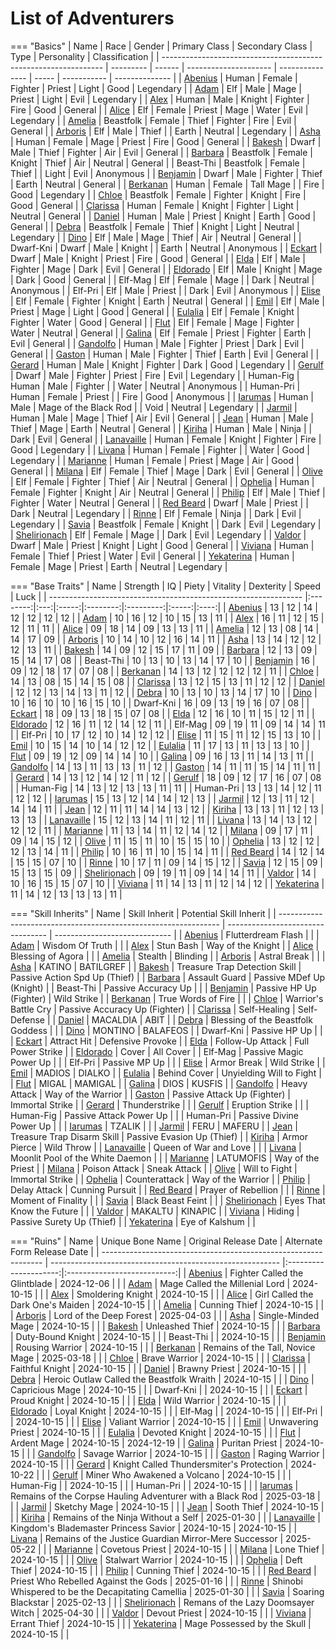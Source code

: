 # List of Adventurers

=== "Basics"
    | Name                                                            | Race      | Gender | Primary Class         | Secondary Class | Type  | Personality | Classification |
    | --------------------------------------------------------------- | --------- | ------ | --------------------- | --------------- | ----- | ----------- | -------------- |
    | [Abenius](./legendary-adventurers/details/Abenius.md)           | Human     | Female | Fighter               | Priest          | Light | Good        | Legendary      |
    | [Adam](./legendary-adventurers/details/Adam.md)                 | Elf       | Male   | Mage                  | Priest          | Light | Evil        | Legendary      |
    | [Alex](./general-adventurers/details/Alex.md)                   | Human     | Male   | Knight                | Fighter         | Fire  | Good        | General        |
    | [Alice](./legendary-adventurers/details/Alice.md)               | Elf       | Female | Priest                | Mage            | Water | Evil        | Legendary      |
    | [Amelia](./general-adventurers/details/Amelia.md)               | Beastfolk | Female | Thief                 | Fighter         | Fire  | Evil        | General        |
    | [Arboris](./legendary-adventurers/details/Arboris.md)           | Elf       | Male   | Thief                 |                 | Earth | Neutral     | Legendary      |
    | [Asha](./general-adventurers/details/Asha.md)                   | Human     | Female | Mage                  | Priest          | Fire  | Good        | General        |
    | [Bakesh](./general-adventurers/details/Bakesh.md)               | Dwarf     | Male   | Thief                 | Fighter         | Air   | Evil        | General        |
    | [Barbara](./general-adventurers/details/Barbara.md)             | Beastfolk | Female | Knight                | Thief           | Air   | Neutral     | General        |
    | Beast-Thi                                                       | Beastfolk | Female | Thief                 |                 | Light | Evil        | Anonymous      |
    | [Benjamin](./general-adventurers/details/Benjamin.md)           | Dwarf     | Male   | Fighter               | Thief           | Earth | Neutral     | General        |
    | [Berkanan](./legendary-adventurers/details/Berkanan.md)         | Human     | Female | Tall Mage             |                 | Fire  | Good        | Legendary      |
    | [Chloe](./general-adventurers/details/Chloe.md)                 | Beastfolk | Female | Fighter               | Knight          | Fire  | Good        | General        |
    | [Clarissa](./general-adventurers/details/Clarissa.md)           | Human     | Female | Knight                | Fighter         | Light | Neutral     | General        |
    | [Daniel](./general-adventurers/details/Daniel.md)               | Human     | Male   | Priest                | Knight          | Earth | Good        | General        |
    | [Debra](./legendary-adventurers/details/Debra.md)               | Beastfolk | Female | Thief                 | Knight          | Light | Neutral     | Legendary      |
    | [Dino](./general-adventurers/details/Dino.md)                   | Elf       | Male   | Mage                  | Thief           | Air   | Neutral     | General        |
    | Dwarf-Kni                                                       | Dwarf     | Male   | Knight                |                 | Earth | Neutral     | Anonymous      |
    | [Eckart](./general-adventurers/details/Eckart.md)               | Dwarf     | Male   | Knight                | Priest          | Fire  | Good        | General        |
    | [Elda](./general-adventurers/details/Elda.md)                   | Elf       | Male   | Fighter               | Mage            | Dark  | Evil        | General        |
    | [Eldorado](./general-adventurers/details/Eldorado.md)           | Elf       | Male   | Knight                | Mage            | Dark  | Good        | General        |
    | Elf-Mag                                                         | Elf       | Female | Mage                  |                 | Dark  | Neutral     | Anonymous      |
    | Elf-Pri                                                         | Elf       | Male   | Priest                |                 | Dark  | Evil        | Anonymous      |
    | [Elise](./general-adventurers/details/Elise.md)                 | Elf       | Female | Fighter               | Knight          | Earth | Neutral     | General        |
    | [Emil](./general-adventurers/details/Emil.md)                   | Elf       | Male   | Priest                | Mage            | Light | Good        | General        |
    | [Eulalia](./general-adventurers/details/Eulalia.md)             | Elf       | Female | Knight                | Fighter         | Water | Good        | General        |
    | [Flut](./general-adventurers/details/Flut.md)                   | Elf       | Female | Mage                  | Fighter         | Water | Neutral     | General        |
    | [Galina](./general-adventurers/details/Galina.md)               | Elf       | Female | Priest                | Fighter         | Earth | Evil        | General        |
    | [Gandolfo](./general-adventurers/details/Gandolfo.md)           | Human     | Male   | Fighter               | Priest          | Dark  | Evil        | General        |
    | [Gaston](./general-adventurers/details/Gaston.md)               | Human     | Male   | Fighter               | Thief           | Earth | Evil        | General        |
    | [Gerard](./legendary-adventurers/details/Gerard.md)             | Human     | Male   | Knight                | Fighter         | Dark  | Good        | Legendary      |
    | [Gerulf](./legendary-adventurers/details/Gerulf.md)             | Dwarf     | Male   | Fighter               | Priest          | Fire  | Evil        | Legendary      |
    | Human-Fig                                                       | Human     | Male   | Fighter               |                 | Water | Neutral     | Anonymous      |
    | Human-Pri                                                       | Human     | Female | Priest                |                 | Fire  | Good        | Anonymous      |
    | [Iarumas](./legendary-adventurers/details/Iarumas.md)           | Human     | Male   | Mage of the Black Rod |                 | Void  | Neutral     | Legendary      |
    | [Jarmil](./general-adventurers/details/Jarmil.md)               | Human     | Male   | Mage                  | Thief           | Air   | Evil        | General        |
    | [Jean](./general-adventurers/details/Jean.md)                   | Human     | Male   | Thief                 | Mage            | Earth | Neutral     | General        |
    | [Kiriha](./general-adventurers/details/Kiriha.md)               | Human     | Male   | Ninja                 |                 | Dark  | Evil        | General        |
    | [Lanavaille](./legendary-adventurers/details/Lanavaille.md)     | Human     | Female | Knight                | Fighter         | Fire  | Good        | Legendary      |
    | [Livana](./legendary-adventurers/details/Livana.md)             | Human     | Female | Fighter               |                 | Water | Good        | Legendary      |
    | [Marianne](./general-adventurers/details/Marianne.md)           | Human     | Female | Priest                | Mage            | Air   | Good        | General        |
    | [Milana](./general-adventurers/details/Milana.md)               | Elf       | Female | Thief                 | Mage            | Dark  | Evil        | General        |
    | [Olive](./general-adventurers/details/Olive.md)                 | Elf       | Female | Fighter               | Thief           | Air   | Neutral     | General        |
    | [Ophelia](./general-adventurers/details/Ophelia.md)             | Human     | Female | Fighter               | Knight          | Air   | Neutral     | General        |
    | [Philip](./general-adventurers/details/Philip.md)               | Elf       | Male   | Thief                 | Fighter         | Water | Neutral     | General        |
    | [Red Beard](./legendary-adventurers/details/Red-Beard.md)       | Dwarf     | Male   | Priest                |                 | Dark  | Neutral     | Legendary      |
    | [Rinne](./legendary-adventurers/details/Rinne.md)               | Elf       | Female | Ninja                 |                 | Dark  | Evil        | Legendary      |
    | [Savia](./legendary-adventurers/details/Savia.md)               | Beastfolk | Female | Knight                |                 | Dark  | Evil        | Legendary      |
    | [Shelirionach](./legendary-adventurers/details/Shelirionach.md) | Elf       | Female | Mage                  |                 | Dark  | Evil        | Legendary      |
    | [Valdor](./general-adventurers/details/Valdor.md)               | Dwarf     | Male   | Priest                | Knight          | Light | Good        | General        |
    | [Viviana](./general-adventurers/details/Viviana.md)             | Human     | Female | Thief                 | Priest          | Water | Evil        | General        |
    | [Yekaterina](./legendary-adventurers/details/Yekaterina.md)     | Human     | Female | Mage                  | Priest          | Earth | Neutral     | Legendary      |

=== "Base Traits"
    | Name                                                            | Strength |  IQ | Piety | Vitality | Dexterity | Speed | Luck |
    | --------------------------------------------------------------- |:--------:|:---:|:-----:|:--------:|:---------:|:-----:|:----:|
    | [Abenius](./legendary-adventurers/details/Abenius.md)           |    13    |  12 |   14  |    12    |     12    |   12  |  12  |
    | [Adam](./legendary-adventurers/details/Adam.md)                 |    10    |  16 |   12  |    10    |     15    |   13  |  11  |
    | [Alex](./general-adventurers/details/Alex.md)                   |    16    |  11 |   12  |    15    |     12    |   11  |  11  |
    | [Alice](./legendary-adventurers/details/Alice.md)               |    09    |  18 |   14  |    09    |     13    |   13  |  11  |
    | [Amelia](./general-adventurers/details/Amelia.md)               |    12    |  13 |   08  |    14    |     14    |   17  |  09  |
    | [Arboris](./legendary-adventurers/details/Arboris.md)           |    10    |  14 |   10  |    12    |     16    |   14  |  11  |
    | [Asha](./general-adventurers/details/Asha.md)                   |    13    |  14 |   12  |    12    |     12    |   13  |  11  |
    | [Bakesh](./general-adventurers/details/Bakesh.md)               |    14    |  09 |   12  |    15    |     17    |   11  |  09  |
    | [Barbara](./general-adventurers/details/Barbara.md)             |    12    |  13 |   09  |    15    |     14    |   17  |  08  |
    | Beast-Thi                                                       |    10    |  13 |   10  |    13    |     14    |   17  |  10  |
    | [Benjamin](./general-adventurers/details/Benjamin.md)           |    16    |  09 |   12  |    18    |     17    |   07  |  08  |
    | [Berkanan](./legendary-adventurers/details/Berkanan.md)         |    14    |  13 |   12  |    12    |     12    |   12  |  11  |
    | [Chloe](./general-adventurers/details/Chloe.md)                 |    14    |  13 |   08  |    15    |     14    |   15  |  08  |
    | [Clarissa](./general-adventurers/details/Clarissa.md)           |    13    |  12 |   15  |    13    |     11    |   12  |  12  |
    | [Daniel](./general-adventurers/details/Daniel.md)               |    12    |  12 |   13  |    14    |     13    |   11  |  12  |
    | [Debra](./legendary-adventurers/details/Debra.md)               |    10    |  13 |   10  |    13    |     14    |   17  |  10  |
    | [Dino](./general-adventurers/details/Dino.md)                   |    10    |  16 |   10  |    10    |     16    |   15  |  10  |
    | Dwarf-Kni                                                       |    16    |  09 |   13  |    19    |     16    |   07  |  08  |
    | [Eckart](./general-adventurers/details/Eckart.md)               |    18    |  09 |   13  |    18    |     15    |   07  |  08  |
    | [Elda](./general-adventurers/details/Elda.md)                   |    12    |  16 |   10  |    11    |     15    |   12  |  11  |
    | [Eldorado](./general-adventurers/details/Eldorado.md)           |    12    |  16 |   11  |    12    |     14    |   12  |  11  |
    | Elf-Mag                                                         |    09    |  19 |   11  |    09    |     14    |   14  |  11  |
    | Elf-Pri                                                         |    10    |  17 |   12  |    10    |     14    |   12  |  12  |
    | [Elise](./general-adventurers/details/Elise.md)                 |    11    |  15 |   11  |    12    |     15    |   13  |  10  |
    | [Emil](./general-adventurers/details/Emil.md)                   |    10    |  15 |   14  |    10    |     14    |   12  |  12  |
    | [Eulalia](./general-adventurers/details/Eulalia.md)             |    11    |  17 |   13  |    11    |     13    |   13  |  10  |
    | [Flut](./general-adventurers/details/Flut.md)                   |    09    |  19 |   12  |    09    |     14    |   14  |  10  |
    | [Galina](./general-adventurers/details/Galina.md)               |    09    |  16 |   13  |    11    |     14    |   13  |  11  |
    | [Gandolfo](./general-adventurers/details/Gandolfo.md)           |    14    |  13 |   11  |    13    |     13    |   11  |  12  |
    | [Gaston](./general-adventurers/details/Gaston.md)               |    14    |  11 |   11  |    15    |     14    |   11  |  11  |
    | [Gerard](./legendary-adventurers/details/Gerard.md)             |    14    |  13 |   12  |    14    |     12    |   11  |  12  |
    | [Gerulf](./legendary-adventurers/details/Gerulf.md)             |    18    |  09 |   12  |    17    |     16    |   07  |  08  |
    | Human-Fig                                                       |    14    |  13 |   12  |    13    |     13    |   11  |  11  |
    | Human-Pri                                                       |    13    |  13 |   14  |    12    |     11    |   12  |  12  |
    | [Iarumas](./legendary-adventurers/details/Iarumas.md)           |    15    |  13 |   12  |    14    |     14    |   12  |  13  |
    | [Jarmil](./general-adventurers/details/Jarmil.md)               |    12    |  13 |   11  |    12    |     14    |   14  |  11  |
    | [Jean](./general-adventurers/details/Jean.md)                   |    12    |  11 |   11  |    14    |     14    |   13  |  12  |
    | [Kiriha](./general-adventurers/details/Kiriha.md)               |    13    |  13 |   11  |    12    |     13    |   13  |  13  |
    | [Lanavaille](./legendary-adventurers/details/Lanavaille.md)     |    15    |  12 |   13  |    14    |     11    |   12  |  11  |
    | [Livana](./legendary-adventurers/details/Livana.md)             |    13    |  14 |   13  |    12    |     12    |   12  |  11  |
    | [Marianne](./general-adventurers/details/Marianne.md)           |    11    |  13 |   14  |    11    |     12    |   14  |  12  |
    | [Milana](./general-adventurers/details/Milana.md)               |    09    |  17 |   11  |    09    |     14    |   15  |  12  |
    | [Olive](./general-adventurers/details/Olive.md)                 |    11    |  15 |   11  |    10    |     15    |   15  |  10  |
    | [Ophelia](./general-adventurers/details/Ophelia.md)             |    13    |  12 |   12  |    12    |     13    |   14  |  11  |
    | [Philip](./general-adventurers/details/Philip.md)               |    10    |  16 |   11  |    10    |     15    |   14  |  11  |
    | [Red Beard](./legendary-adventurers/details/Red-Beard.md)       |    14    |  12 |   14  |    15    |     15    |   07  |  10  |
    | [Rinne](./legendary-adventurers/details/Rinne.md)               |    10    |  17 |   11  |    09    |     14    |   15  |  12  |
    | [Savia](./legendary-adventurers/details/Savia.md)               |    12    |  15 |   09  |    15    |     13    |   15  |  09  |
    | [Shelirionach](./legendary-adventurers/details/Shelirionach.md) |    09    |  19 |   11  |    09    |     14    |   14  |  11  |
    | [Valdor](./general-adventurers/details/Valdor.md)               |    14    |  10 |   16  |    15    |     15    |   07  |  10  |
    | [Viviana](./general-adventurers/details/Viviana.md)             |    11    |  14 |   13  |    11    |     12    |   14  |  12  |
    | [Yekaterina](./legendary-adventurers/details/Yekaterina.md)     |    11    |  14 |   12  |    13    |     13    |   13  |  11  |

=== "Skill Inherits" 
    | Name                                                            | Skill Inherit                     | Potential Skill Inherit       |
    | --------------------------------------------------------------- | --------------------------------- | ----------------------------- |
    | [Abenius](./legendary-adventurers/details/Abenius.md)           | Flutterdream Flash                |                               |
    | [Adam](./legendary-adventurers/details/Adam.md)                 | Wisdom Of Truth                   |                               |
    | [Alex](./general-adventurers/details/Alex.md)                   | Stun Bash                         | Way of the Knight             |
    | [Alice](./legendary-adventurers/details/Alice.md)               | Blessing of Agora                 |                               |
    | [Amelia](./general-adventurers/details/Amelia.md)               | Stealth                           | Blinding                      |
    | [Arboris](./legendary-adventurers/details/Arboris.md)           | Astral Break                      |                               |
    | [Asha](./general-adventurers/details/Asha.md)                   | KATINO                            | BATILGREF                     |
    | [Bakesh](./general-adventurers/details/Bakesh.md)               | Treasure Trap Detection Skill     | Passive Action Spd Up (Thief) |
    | [Barbara](./general-adventurers/details/Barbara.md)             | Assault Guard                     | Passive MDef Up (Knight)      |
    | Beast-Thi                                                       | Passive Accuracy Up               |                               |
    | [Benjamin](./general-adventurers/details/Benjamin.md)           | Passive HP Up (Fighter)           | Wild Strike                   |
    | [Berkanan](./legendary-adventurers/details/Berkanan.md)         | True Words of Fire                |                               |
    | [Chloe](./general-adventurers/details/Chloe.md)                 | Warrior's Battle Cry              | Passive Accuracy Up (Fighter) |
    | [Clarissa](./general-adventurers/details/Clarissa.md)           | Self-Healing                      | Self-Defense                  |
    | [Daniel](./general-adventurers/details/Daniel.md)               | MACALDIA                          | ABIT                          |
    | [Debra](./legendary-adventurers/details/Debra.md)               | Blessing of the Beastfolk Goddess |                               |
    | [Dino](./general-adventurers/details/Dino.md)                   | MONTINO                           | BALAFEOS                      |
    | Dwarf-Kni                                                       | Passive HP Up                     |                               |
    | [Eckart](./general-adventurers/details/Eckart.md)               | Attract Hit                       | Defensive Provoke             |
    | [Elda](./general-adventurers/details/Elda.md)                   | Follow-Up Attack                  | Full Power Strike             |
    | [Eldorado](./general-adventurers/details/Eldorado.md)           | Cover                             | All Cover                     |
    | Elf-Mag                                                         | Passive Magic Power Up            |                               |
    | Elf-Pri                                                         | Passive MP Up                     |                               |
    | [Elise](./general-adventurers/details/Elise.md)                 | Armor Break                       | Wild Strike                   |
    | [Emil](./general-adventurers/details/Emil.md)                   | MADIOS                            | DIALKO                        |
    | [Eulalia](./general-adventurers/details/Eulalia.md)             | Behind Cover                      | Unyielding Will to Fight      |
    | [Flut](./general-adventurers/details/Flut.md)                   | MIGAL                             | MAMIGAL                       |
    | [Galina](./general-adventurers/details/Galina.md)               | DIOS                              | KUSFIS                        |
    | [Gandolfo](./general-adventurers/details/Gandolfo.md)           | Heavy Attack                      | Way of the Warrior            |
    | [Gaston](./general-adventurers/details/Gaston.md)               | Passive Attack Up (Fighter)       | Immortal Strike               |
    | [Gerard](./legendary-adventurers/details/Gerard.md)             | Thunderstrike                     |                               |
    | [Gerulf](./legendary-adventurers/details/Gerulf.md)             | Eruption Strike                   |                               |
    | Human-Fig                                                       | Passive Attack Power Up           |                               |
    | Human-Pri                                                       | Passive Divine Power Up           |                               |
    | [Iarumas](./legendary-adventurers/details/Iarumas.md)           | TZALIK                            |                               |
    | [Jarmil](./general-adventurers/details/Jarmil.md)               | FERU                              | MAFERU                        |
    | [Jean](./general-adventurers/details/Jean.md)                   | Treasure Trap Disarm Skill        | Passive Evasion Up (Thief)    |
    | [Kiriha](./general-adventurers/details/Kiriha.md)               | Armor Pierce                      | Wild Throw                    |
    | [Lanavaille](./legendary-adventurers/details/Lanavaille.md)     | Queen of War and Love             |                               |
    | [Livana](./legendary-adventurers/details/Livana.md)             | Moonlit Pool of the White Daemon  |                               |
    | [Marianne](./general-adventurers/details/Marianne.md)           | LATUMOFIS                         | Way of the Priest             |
    | [Milana](./general-adventurers/details/Milana.md)               | Poison Attack                     | Sneak Attack                  |
    | [Olive](./general-adventurers/details/Olive.md)                 | Will to Fight                     | Immortal Strike               |
    | [Ophelia](./general-adventurers/details/Ophelia.md)             | Counterattack                     | Way of the Warrior            |
    | [Philip](./general-adventurers/details/Philip.md)               | Delay Attack                      | Cunning Pursuit               |
    | [Red Beard](./legendary-adventurers/details/Red-Beard.md)       | Prayer of Rebellion               |                               |
    | [Rinne](./legendary-adventurers/details/Rinne.md)               | Moment of Finality                |                               |
    | [Savia](./legendary-adventurers/details/Savia.md)               | Black Beast Feint                 |                               |
    | [Shelirionach](./legendary-adventurers/details/Shelirionach.md) | Eyes That Know the Future         |                               |
    | [Valdor](./general-adventurers/details/Valdor.md)               | MAKALTU                           | KINAPIC                       |
    | [Viviana](./general-adventurers/details/Viviana.md)             | Hiding                            | Passive Surety Up (Thief)     |
    | [Yekaterina](./legendary-adventurers/details/Yekaterina.md)     | Eye of Kalshum                    |                               |

=== "Ruins"
    | Name                                                            | Unique Bone Name                                          | Original Release Date | Alternate Form Release Date |
    | --------------------------------------------------------------- | --------------------------------------------------------- |:---------------------:|:---------------------------:|
    | [Abenius](./legendary-adventurers/details/Abenius.md)           | Fighter Called the Glintblade                             |       2024-12-06      |                             |
    | [Adam](./legendary-adventurers/details/Adam.md)                 | Mage Called the Millenial Lord                            |       2024-10-15      |                             |
    | [Alex](./general-adventurers/details/Alex.md)                   | Smoldering Knight                                         |       2024-10-15      |                             |
    | [Alice](./legendary-adventurers/details/Alice.md)               | Girl Called the Dark One's Maiden                         |       2024-10-15      |                             |
    | [Amelia](./general-adventurers/details/Amelia.md)               | Cunning Thief                                             |       2024-10-15      |                             |
    | [Arboris](./legendary-adventurers/details/Arboris.md)           | Lord of the Deep Forest                                   |       2025-04-03      |                             |
    | [Asha](./general-adventurers/details/Asha.md)                   | Single-Minded Mage                                        |       2024-10-15      |                             |
    | [Bakesh](./general-adventurers/details/Bakesh.md)               | Unleashed Thief                                           |       2024-10-15      |                             |
    | [Barbara](./general-adventurers/details/Barbara.md)             | Duty-Bound Knight                                         |       2024-10-15      |                             |
    | Beast-Thi                                                       |                                                           |       2024-10-15      |                             |
    | [Benjamin](./general-adventurers/details/Benjamin.md)           | Rousing Warrior                                           |       2024-10-15      |                             |
    | [Berkanan](./legendary-adventurers/details/Berkanan.md)         | Remains of the Tall, Novice Mage                          |       2025-03-18      |                             |
    | [Chloe](./general-adventurers/details/Chloe.md)                 | Brave Warrior                                             |       2024-10-15      |                             |
    | [Clarissa](./general-adventurers/details/Clarissa.md)           | Faithful Knight                                           |       2024-10-15      |                             |
    | [Daniel](./general-adventurers/details/Daniel.md)               | Brawny Priest                                             |       2024-10-15      |                             |
    | [Debra](./legendary-adventurers/details/Debra.md)               | Heroic Outlaw Called the Beastfolk Wraith                 |       2024-10-15      |                             |
    | [Dino](./general-adventurers/details/Dino.md)                   | Capricious Mage                                           |       2024-10-15      |                             |
    | Dwarf-Kni                                                       |                                                           |       2024-10-15      |                             |
    | [Eckart](./general-adventurers/details/Eckart.md)               | Proud Knight                                              |       2024-10-15      |                             |
    | [Elda](./general-adventurers/details/Elda.md)                   | Wild Warrior                                              |       2024-10-15      |                             |
    | [Eldorado](./general-adventurers/details/Eldorado.md)           | Loyal Knight                                              |       2024-10-15      |                             |
    | Elf-Mag                                                         |                                                           |       2024-10-15      |                             |
    | Elf-Pri                                                         |                                                           |       2024-10-15      |                             |
    | [Elise](./general-adventurers/details/Elise.md)                 | Valiant Warrior                                           |       2024-10-15      |                             |
    | [Emil](./general-adventurers/details/Emil.md)                   | Unwavering Priest                                         |       2024-10-15      |                             |
    | [Eulalia](./general-adventurers/details/Eulalia.md)             | Devoted Knight                                            |       2024-10-15      |                             |
    | [Flut](./general-adventurers/details/Flut.md)                   | Ardent Mage                                               |       2024-10-15      |          2024-12-19         |
    | [Galina](./general-adventurers/details/Galina.md)               | Puritan Priest                                            |       2024-10-15      |                             |
    | [Gandolfo](./general-adventurers/details/Gandolfo.md)           | Savage Warrior                                            |       2024-10-15      |                             |
    | [Gaston](./general-adventurers/details/Gaston.md)               | Raging Warrior                                            |       2024-10-15      |                             |
    | [Gerard](./legendary-adventurers/details/Gerard.md)             | Knight Called Thundersmiter's Protection                  |       2024-10-22      |                             |
    | [Gerulf](./legendary-adventurers/details/Gerulf.md)             | Miner Who Awakened a Volcano                              |       2024-10-15      |                             |
    | Human-Fig                                                       |                                                           |       2024-10-15      |                             |
    | Human-Pri                                                       |                                                           |       2024-10-15      |                             |
    | [Iarumas](./legendary-adventurers/details/Iarumas.md)           | Remains of the Corpse Hauling Adventurer with a Black Rod |       2025-03-18      |                             |
    | [Jarmil](./general-adventurers/details/Jarmil.md)               | Sketchy Mage                                              |       2024-10-15      |                             |
    | [Jean](./general-adventurers/details/Jean.md)                   | Sooth Thief                                               |       2024-10-15      |                             |
    | [Kiriha](./general-adventurers/details/Kiriha.md)               | Remains of the Ninja Without a Self                       |       2025-01-30      |                             |
    | [Lanavaille](./legendary-adventurers/details/Lanavaille.md)     | Kingdom's Blademaster Princess Savior                     |       2024-10-15      |          2024-10-15         |
    | [Livana](./legendary-adventurers/details/Livana.md)             | Remains of the Justice Guardian Mirror-Mere Successor     |       2025-05-22      |                             |
    | [Marianne](./general-adventurers/details/Marianne.md)           | Covetous Priest                                           |       2024-10-15      |                             |
    | [Milana](./general-adventurers/details/Milana.md)               | Lone Thief                                                |       2024-10-15      |                             |
    | [Olive](./general-adventurers/details/Olive.md)                 | Stalwart Warrior                                          |       2024-10-15      |                             |
    | [Ophelia](./general-adventurers/details/Ophelia.md)             | Deft Thief                                                |       2024-10-15      |                             |
    | [Philip](./general-adventurers/details/Philip.md)               | Cunning Thief                                             |       2024-10-15      |                             |
    | [Red Beard](./legendary-adventurers/details/Red-Beard.md)       | Priest Who Rebelled Against the Gods                      |       2025-01-16      |                             |
    | [Rinne](./legendary-adventurers/details/Rinne.md)               | Shinobi Whispered to be the Decapitating Camellia         |       2025-01-30      |                             |
    | [Savia](./legendary-adventurers/details/Savia.md)               | Soaring Blackstar                                         |       2025-02-13      |                             |
    | [Shelirionach](./legendary-adventurers/details/Shelirionach.md) | Remans of the Lazy Doomsayer Witch                        |       2025-04-30      |                             |
    | [Valdor](./general-adventurers/details/Valdor.md)               | Devout Priest                                             |       2024-10-15      |                             |
    | [Viviana](./general-adventurers/details/Viviana.md)             | Errant Thief                                              |       2024-10-15      |                             |
    | [Yekaterina](./legendary-adventurers/details/Yekaterina.md)     | Mage Possessed by the Skull                               |       2024-10-15      |                             |
